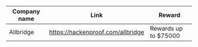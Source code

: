 



| Company name  | Link                                            | Reward                  |
| ------------- | ------------------------------------------------|-------------------------|
| Allbridge     | https://hackenproof.com/allbridge  | Rewards up to $75000    |




